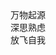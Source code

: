 <center><a herf = "https://headwink.github.io/basic">万物起源</center>
<center><a herf = "https://headwink.github.io/deepthinking">深思熟虑</center>
<center><a herf = "https://headwink.github.io/whimsical">放飞自我</center>
